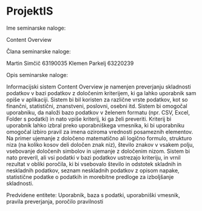 # ProjektIS

Ime seminarske naloge:

 Content Overview

Člana seminarske naloge:

Martin Simčič 63190035
Klemen Parkelj 63220239

Opis seminarske naloge:

Informacijski sistem Content Overview je namenjen preverjanju skladnosti podatkov v bazi podatkov z določenim kriterijem, ki ga lahko uporabnik sam opiše v aplikaciji. Sistem bi bil koristen za različne vrste podatkov, kot so finančni, statistični, znanstveni, poslovni, osebni itd. Sistem bi omogočal uporabniku, da naloži bazo podatkov v želenem formatu (npr. CSV, Excel, Folder s podatki) in nato vpiše kriterij, ki ga želi preveriti. Kriterij bi uporabnik lahko izbral preko uporabniškega vmesnika, ki bi uporabniku omogočal izbiro pravil za imena oziroma vrednosti posameznih elementov. Na primer ujemanje z določeno matematično ali logično formulo, strukturo niza (na koliko kosov deli določen znak niz), število znakov v vsakem polju, vsebovanje določenih simbolov in ujemanje z določenim nizom. Sistem bi nato preveril, ali vsi podatki v bazi podatkov ustrezajo kriteriju, in vrnil rezultat v obliki poročila, ki bi vsebovalo število in odstotek skladnih in neskladnih podatkov, seznam neskladnih podatkov z opisom napake, statistične podatke o podatkih in morebitne predloge za izboljšanje skladnosti.

Predvidene entitete:
Uporabnik, baza s podatki, uporabniški vmesnik, pravila preverjanja, poročilo pravilnosti

